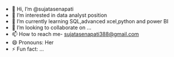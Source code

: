 - 👋 Hi, I’m @sujatasenapati
- 👀 I’m interested in data analyst position 
- 🌱 I’m currently learning SQL,advanced xcel,python and power BI
- 💞️ I’m looking to collaborate on ...
- 📫 How to reach me- sujatasenapati388@gmail.com
- 😄 Pronouns: Her
- ⚡ Fun fact: ...

<!---
sujatasenapati/sujatasenapati is a ✨ special ✨ repository because its `README.md` (this file) appears on your GitHub profile.
You can click the Preview link to take a look at your changes.
--->
